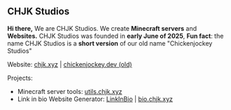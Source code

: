 ## CHJK Studios

**Hi there,** We are CHJK Studios.
We create **Minecraft servers** and **Websites.**
CHJK Studios was founded in **early June of 2025**,
**Fun fact**: the name CHJK Studios is a **short version** of our old name "Chickenjockey Studios" 

Website: [chjk.xyz](https://chjk.xyz) | [chickenjockey.dev (old)](https://chickenjockey.dev)

Projects:
  - Minecraft server tools: [utils.chjk.xyz](https://utils.chjk.xyz)
  - Link in bio Website Generator: [LinkInBio](https://chickenjockey-dev/linkinbio) | [bio.chjk.xyz](https://bio.chjk.xyz)
  
<!--

**Here are some ideas to get you started:**

🙋‍♀️ A short introduction - what is your organization all about?
🌈 Contribution guidelines - how can the community get involved?
👩‍💻 Useful resources - where can the community find your docs? Is there anything else the community should know?
🍿 Fun facts - what does your team eat for breakfast?
🧙 Remember, you can do mighty things with the power of [Markdown](https://docs.github.com/github/writing-on-github/getting-started-with-writing-and-formatting-on-github/basic-writing-and-formatting-syntax)
-->
